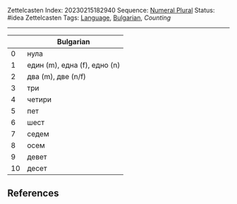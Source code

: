 Zettelcasten Index: 20230215182940
Sequence: [Numeral Plural](Numeral%20Plural.md)
Status: #idea
Zettelcasten Tags: [Language](Language.md), [Bulgarian](Bulgarian.md), *Counting*

---

||Bulgarian|
|--|---------|
|0|нула|
|1|един (m), една (f), едно (n)|
|2|два (m), две (n/f)|
|3|три|
|4|четири|
|5|пет|
|6|шест|
|7|седем|
|8|осем|
|9|девет|
|10|десет|

## References
